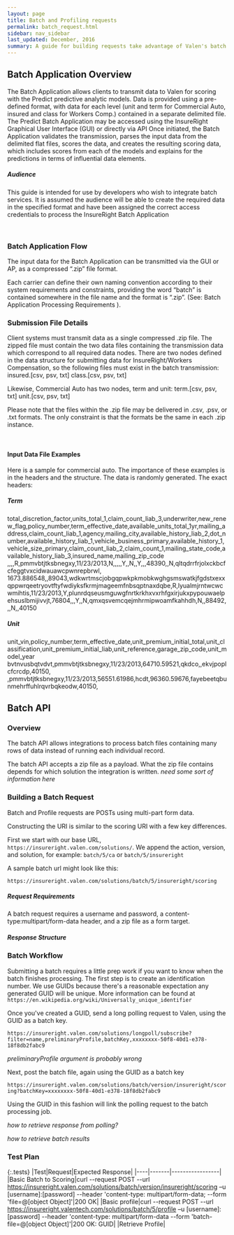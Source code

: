 ```yaml
---
layout: page
title: Batch and Profiling requests
permalink: batch_request.html
sidebar: nav_sidebar
last_updated: December, 2016
summary: A guide for building requests take advantage of Valen's batch processing APIs
---
```


## Batch Application Overview

The Batch Application allows clients to transmit data to Valen for scoring with the Predict predictive analytic models. Data is provided using a pre-defined format, with data for each level (unit and term for Commercial Auto, insured and class for Workers Comp.) contained in a separate delimited file. The Predict Batch Application may be accessed using the InsureRight Graphical User Interface (GUI) or directly via API
Once initiated, the Batch Application validates the transmission, parses the input data from the delimited flat files, scores the data, and creates the resulting scoring data, which includes scores from each of the models and explains for the predictions in terms of influential data elements.

##### Audience

This guide is intended for use by developers who wish to integrate batch services. It is assumed the audience will be able to create the required data in the specified format and have been assigned the correct access credentials to process the InsureRight Batch Application

 
### Batch Application Flow

The input data for the Batch Application can be transmitted via the GUI or AP, as a compressed “.zip” file format.

Each carrier can define their own naming convention according to their system requirements and constraints, providing the word “batch” is contained somewhere in the file name and the format is “.zip”. (See: Batch Application Processing Requirements ).

### Submission File Details

Client systems must transmit data as a single compressed .zip file. The zipped file must contain the two data files containing the transmission data which correspond to all required data nodes. There are two nodes defined in the data structure for submitting data for InsureRight/Workers Compensation, so the following files must exist in the batch transmission:
insured.[csv, psv, txt]
class.[csv, psv, txt]

Likewise, Commercial Auto has two nodes, term and unit:
term.[csv, psv, txt]
unit.[csv, psv, txt]

Please note that the files within the .zip file may be delivered in .csv, .psv, or .txt formats. The only constraint is that the formats be the same in each .zip instance.

 
#### Input Data File Examples
Here is a sample for commercial auto. The importance of these examples is in the headers and the structure. The data is randomly generated. The exact headers:

##### Term

total_discretion_factor,units_total_1,claim_count_liab_3,underwriter,new_renew_flag,policy_number,term_effective_date,available_units_total_1yr,mailing_address,claim_count_liab_1,agency,mailing_city,available_history_liab_2,dot_number,available_history_liab_1,vehicle_business_primary,available_history_1,vehicle_size_primary,claim_count_liab_2,claim_count_1,mailing_state_code,available_history_liab_3,insured_name,mailing_zip_code
,,,,R,pmmvbtjtksbnegxy,11/23/2013,N,,,,,Y,,N,,Y,,,48390,,N,qltqdrrfrjolxckbcfcfeggtvxcidwauawcpwnrepbrwl,
1673.886548,,89043,wdkwrtmscjobgqpwkpkmobkwghgsmswatkjfgdstxexxqppwrqeetryovtftyfwdiyksfkrmjmageemfnbsqptnaxdqbe,R,lyualmjrntwcwcwmihtis,11/23/2013,Y,plunrdqseusmguwgfnrtkrkhxvxrhfgxirjukxpypouwaelpehsuslbmijivvjt,76804,,,Y,,N,qmxqsvemcqejmhrmipwoamfkahhdh,N,,88492,,,N,,40150

##### Unit

unit_vin,policy_number,term_effective_date,unit_premium_initial_total,unit_classification,unit_premium_initial_liab,unit_reference,garage_zip_code,unit_model_year
bvtnvusbqtvdvt,pmmvbtjtksbnegxy,11/23/2013,64710.59521,qkdco,,ekvjpoplcfcrcdp,40150,
,pmmvbtjtksbnegxy,11/23/2013,56551.61986,hcdt,96360.59676,fayebeetqbunmehrffuhlrqvrbqkeodw,40150,


## Batch API

### Overview
The batch API allows integrations to process batch files containing many rows of data instead of running each individual record.

The batch API accepts a zip file as a payload. What the zip file contains depends for which solution the integration is written. _need some sort of information here_


### Building a Batch Request

Batch and Profile requests are POSTs using multi-part form data.

Constructing the URI is similar to the scoring URI with a few key differences.

First we start with our base URL, `https://insureright.valen.com/solutions/`. We append the action, version, and solution, for example: `batch/5/ca` or `batch/5/insureright`

A sample batch url might look like this:

`https://insureright.valen.com/solutions/batch/5/insureright/scoring`

##### Request Requirements

A batch request requires a username and password, a content-type:multipart/form-data header, and a zip file as a form target.

##### Response Structure

### Batch Workflow
Submitting a batch requires a little prep work if you want to know when the batch finishes processing. The first step is to create an identification number. We use GUIDs because there's a reasonable expectation any generated GUID will be unique. More information can be found at `https://en.wikipedia.org/wiki/Universally_unique_identifier`

Once you've created a GUID, send a long polling request to Valen, using the GUID as a batch key.

`https://insureright.valen.com/solutions/longpoll/subscribe?filter=name,preliminaryProfile,batchKey,xxxxxxxx-50f8-40d1-e378-18f8db2fabc9`

_preliminaryProfile argument is probably wrong_

Next, post the batch file, again using the GUID as a batch key

`https://insureright.valen.com/solutions/batch/version/insureright/scoring?batchKey=xxxxxxxx-50f8-40d1-e378-18f8db2fabc9`

Using the GUID in this fashion will link the polling request to the batch processing job.

_how to retrieve response from polling?_

_how to retrieve batch results_

### Test Plan

{:.tests}
|Test|Request|Expected Response|
|----|-------|-----------------|
|Basic Batch to Scoring|curl --request POST --url https://insureright.valen.com/solutions/batch/version/insureright/scoring –u [username]:[password] --header 'content-type: multipart/form-data; --form 'file=@[object Object]'|200 OK|
|Basic profile|curl --request POST --url https://insureright.valentech.com/solutions/batch/5/profile –u [username]:[password] --header 'content-type: multipart/form-data --form 'batch-file=@[object Object]'|200 OK: GUID|
|Retrieve Profile|